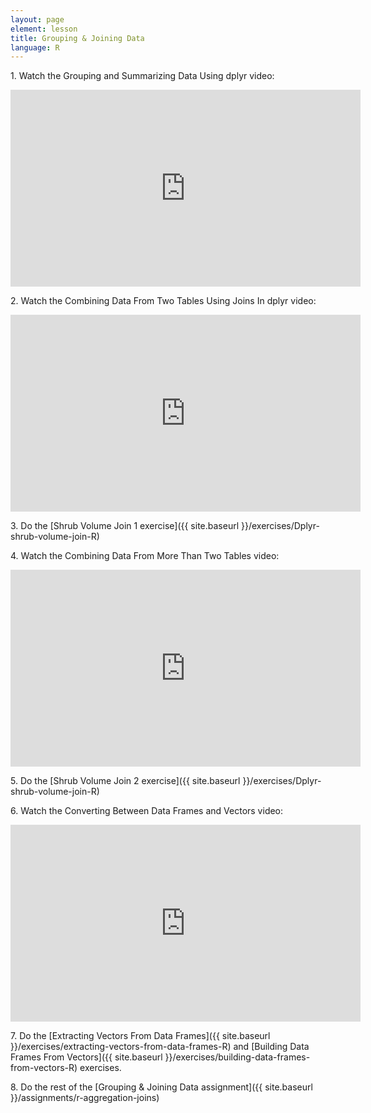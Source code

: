 ```yaml
---
layout: page
element: lesson
title: Grouping & Joining Data
language: R
---
```


1\. Watch the Grouping and Summarizing Data Using dplyr video:

<iframe width="560" height="315" src="https://www.youtube-nocookie.com/embed/W7sjVML_yXQ" frameborder="0" allow="accelerometer; encrypted-media; gyroscope; picture-in-picture" allowfullscreen></iframe>

2\. Watch the Combining Data From Two Tables Using Joins In dplyr video:

<iframe width="560" height="315" src="https://www.youtube-nocookie.com/embed/8ir57LRKV9A" frameborder="0" allow="accelerometer; encrypted-media; gyroscope; picture-in-picture" allowfullscreen></iframe>

3\. Do the [Shrub Volume Join 1 exercise]({{ site.baseurl }}/exercises/Dplyr-shrub-volume-join-R)

4\. Watch the Combining Data From More Than Two Tables video:

<iframe width="560" height="315" src="https://www.youtube-nocookie.com/embed/3Hw80Gl6Bgs" frameborder="0" allow="accelerometer; encrypted-media; gyroscope; picture-in-picture" allowfullscreen></iframe>

5\. Do the [Shrub Volume Join 2 exercise]({{ site.baseurl }}/exercises/Dplyr-shrub-volume-join-R)

6\. Watch the Converting Between Data Frames and Vectors video:

<iframe width="560" height="315" src="https://www.youtube-nocookie.com/embed/ZSUQU-QzNRw" frameborder="0" allow="accelerometer; encrypted-media; gyroscope; picture-in-picture" allowfullscreen></iframe>

7\. Do the [Extracting Vectors From Data Frames]({{ site.baseurl }}/exercises/extracting-vectors-from-data-frames-R) and [Building Data Frames From Vectors]({{ site.baseurl }}/exercises/building-data-frames-from-vectors-R) exercises.

8\. Do the rest of the [Grouping & Joining Data assignment]({{ site.baseurl }}/assignments/r-aggregation-joins)